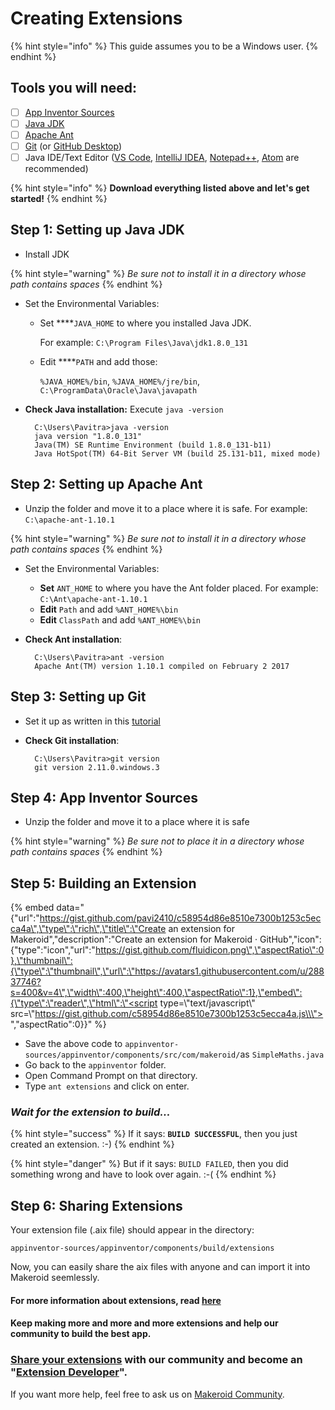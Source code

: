 # Creating Extensions

{% hint style="info" %}
This guide assumes you to be a Windows user.
{% endhint %}

## Tools you will need:

* [ ] [App Inventor Sources ](https://github.com/mit-cml/appinventor-sources)
* [ ] [Java JDK](http://www.oracle.com/technetwork/java/javase/downloads/index.html)
* [ ] [Apache Ant](http://ant.apache.org/bindownload.cgi)
* [ ] [Git](https://git-scm.com/downloads) \(or [GitHub Desktop](https://desktop.github.com/)\)
* [ ] Java IDE/Text Editor \([VS Code](https://code.visualstudio.com), [IntelliJ IDEA](https://www.jetbrains.com/idea/download/), [Notepad++](https://notepad-plus-plus.org), [Atom](https://atom.io/) are recommended\)

{% hint style="info" %}
**Download everything listed above and let's get started!**
{% endhint %}

## Step 1: Setting up Java JDK

* Install JDK

{% hint style="warning" %}
_Be sure not to install it in a directory whose path contains spaces_
{% endhint %}

* Set the Environmental Variables:
  * Set ****`JAVA_HOME` to where you installed Java JDK.

    For example: `C:\Program Files\Java\jdk1.8.0_131`

  * Edit ****`PATH` and add those:

    `%JAVA_HOME%/bin`, `%JAVA_HOME%/jre/bin`, `C:\ProgramData\Oracle\Java\javapath`
* **Check Java installation:** Execute `java -version`

  ```text
    C:\Users\Pavitra>java -version
    java version "1.8.0_131"
    Java(TM) SE Runtime Environment (build 1.8.0_131-b11)
    Java HotSpot(TM) 64-Bit Server VM (build 25.131-b11, mixed mode)
  ```

## Step 2: Setting up Apache Ant

* Unzip the folder and move it to a place where it is safe. For example: `C:\apache-ant-1.10.1`

{% hint style="warning" %}
_Be sure not to install it in a directory whose path contains spaces_
{% endhint %}

* Set the Environmental Variables:
  * **Set** `ANT_HOME` to where you have the Ant folder placed. For example: `C:\Ant\apache-ant-1.10.1`
  * **Edit** `Path` and add `%ANT_HOME%\bin`
  * **Edit** `ClassPath` and add `%ANT_HOME%\bin`
* **Check Ant installation**:

  ```text
    C:\Users\Pavitra>ant -version
    Apache Ant(TM) version 1.10.1 compiled on February 2 2017
  ```

## Step 3: Setting up Git

* Set it up as written in this [tutorial](https://www.atlassian.com/git/tutorials/install-git#windows)
* **Check Git installation**:

  ```text
    C:\Users\Pavitra>git version
    git version 2.11.0.windows.3
  ```

## Step 4: App Inventor Sources

* Unzip the folder and move it to a place where it is safe

{% hint style="warning" %}
_Be sure not to place it in a directory whose path contains spaces_
{% endhint %}

## Step 5: Building an Extension

{% embed data="{\"url\":\"https://gist.github.com/pavi2410/c58954d86e8510e7300b1253c5ecca4a\",\"type\":\"rich\",\"title\":\"Create an extension for Makeroid\",\"description\":\"Create an extension for Makeroid · GitHub\",\"icon\":{\"type\":\"icon\",\"url\":\"https://gist.github.com/fluidicon.png\",\"aspectRatio\":0},\"thumbnail\":{\"type\":\"thumbnail\",\"url\":\"https://avatars1.githubusercontent.com/u/28837746?s=400&v=4\",\"width\":400,\"height\":400,\"aspectRatio\":1},\"embed\":{\"type\":\"reader\",\"html\":\"<script type=\\\"text/javascript\\\" src=\\\"https://gist.github.com/c58954d86e8510e7300b1253c5ecca4a.js\\\"></script>\",\"aspectRatio\":0}}" %}

* Save the above code to `appinventor-sources/appinventor/components/src/com/makeroid/`as `SimpleMaths.java`
* Go back to the `appinventor` folder.
* Open Command Prompt on that directory.
* Type `ant extensions` and click on enter.

### _Wait for the extension to build..._

{% hint style="success" %}
If it says: **`BUILD SUCCESSFUL`**, then you just created an extension. :-\)
{% endhint %}

{% hint style="danger" %}
But if it says: `BUILD FAILED`, then you did something wrong and have to look over again. :-\(
{% endhint %}

## Step 6: Sharing Extensions

Your extension file \(.aix file\) should appear in the directory:

`appinventor-sources/appinventor/components/build/extensions`

Now, you can easily share the aix files with anyone and can import it into Makeroid seemlessly.

#### For more information about extensions, read [here](http://ai2.appinventor.mit.edu/reference/other/extensions.html)

#### Keep making more and more and more extensions and help our community to build the best app.

### [Share your extensions](https://community.makeroid.io/c/extensions) with our community and become an "[Extension Developer](https://community.makeroid.io/badges/102/extension-developer)".

If you want more help, feel free to ask us on [Makeroid Community](https://community.makeroid.io).

